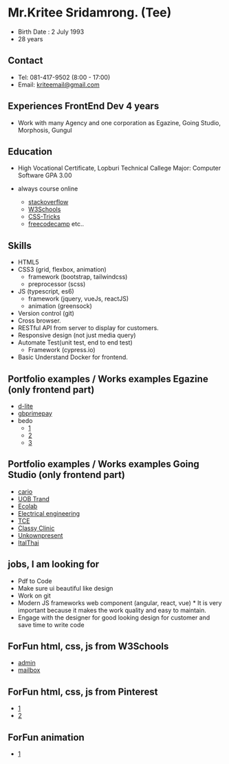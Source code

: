 # Mr.Kritee Sridamrong. (Tee)

- Birth Date : 2 July 1993
- 28 years

## Contact

- Tel: 081-417-9502 (8:00 - 17:00)
- Email: kriteemail@gmail.com

## Experiences FrontEnd Dev 4  years

- Work with many Agency and one corporation as Egazine, Going Studio, Morphosis, Gungul

## Education

- High Vocational Certificate, Lopburi Technical Callege Major: Computer Software GPA 3.00

- always course online
  - [stackoverflow](https://stackoverflow.com/)
  - [W3Schools](https://www.w3schools.com/)
  - [CSS-Tricks](https://css-tricks.com/)
  - [freecodecamp](https://www.freecodecamp.org/) etc..

## Skills

- HTML5
- CSS3 (grid, flexbox, animation)
    - framework (bootstrap, tailwindcss)
    - preprocessor (scss)
- JS (typescript, es6)
    - framework (jquery, vueJs, reactJS)
    - animation (greensock)
- Version control (git)
- Cross browser.
- RESTful API from server to display for customers.
- Responsive design (not just media query)
- Automate Test(unit test, end to end test)
    - Framework (cypress.io)
- Basic Understand Docker for frontend.

## Portfolio examples / Works examples Egazine (only frontend part)

- <a href="http://www.d-lite.co.th/" target="_blank">d-lite</a>
- <a href="https://www.gbprimepay.com/" target="_blank">gbprimepay</a>
- bedo
  - <a href="http://dmiceplanner.businesseventsthailand.com/dmice/campaign-d-c.php" target="_blank">1</a>
  - <a href="http://dmiceplanner.businesseventsthailand.com/dmice/campaign-d-e.php" target="_blank">2</a>
  - <a href="http://dmiceplanner.businesseventsthailand.com/dmice/copromotionwithtat.php" target="_blank">3</a>

## Portfolio examples / Works examples Going Studio (only frontend part)

- <a href="https://cariogolfcart.com/" target="_blank">cario</a>
- <a href="https://kriteet.github.io/portfolio/work/Uob/" target="_blank">UOB Trand</a>
- <a href="http://ecolab-service.co.th/" target="_blank">Ecolab</a>
- <a href="http://ee.eng.su.ac.th/" target="_blank">Electrical engineering</a>
- <a href="http://tcesolutions.com/" target="_blank">TCE</a>
- <a href="http://classyclinic.com/" target="_blank">Classy Clinic</a>
- <a href="https://unknownpresent.com/" target="_blank">Unkownpresent</a>
- <a href="http://www.italthaiengineering.com/backupGoing/" target="_blank">ItalThai</a>

## jobs, I am looking for

- Pdf to Code
- Make sure ui beautiful like design
- Work on git
- Modern JS frameworks web component (angular, react, vue) * It is very important because it makes the work quality and easy to maintain.
- Engage with the designer for good looking design for customer and save time to write code 

## ForFun html, css, js from W3Schools 

- <a href="https://kriteet.github.io/portfolio/work/admin/index.html" target="_blank">admin</a>
- <a href="https://kriteet.github.io/portfolio/work/mailbox/index.html" target="_blank">mailbox</a>

## ForFun html, css, js from Pinterest

- <a href="https://kriteet.github.io/portfolio/work/psd1/index.html" target="_blank">1</a>
- <a href="https://kriteet.github.io/portfolio/work/psd2/index.html" target="_blank">2</a>

## ForFun animation

- <a href="https://kriteet.github.io/portfolio/work/psd1-animation/index.html" target="_blank">1</a>
